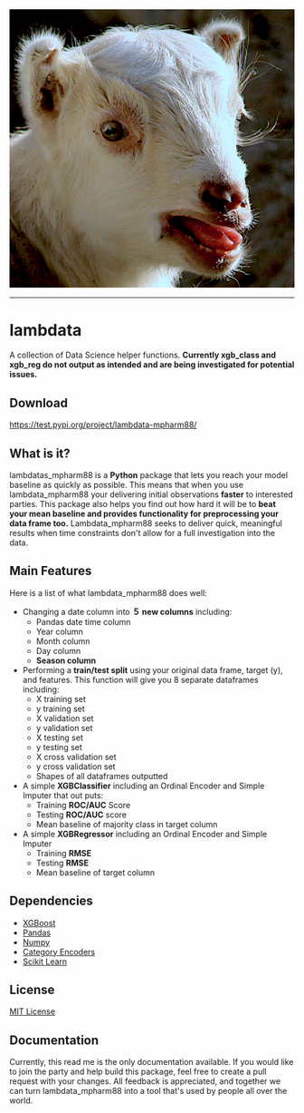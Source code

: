 <div align="center">
  <img src="https://github.com/mpHarm88/lambdata/blob/master/lambdata.jpg.png"><br>
</div>

---

# lambdata 
A collection of Data Science helper functions. **Currently xgb_class and xgb_reg do not output as intended and are being investigated for potential issues.** 

## Download
https://test.pypi.org/project/lambdata-mpharm88/

## What is it?
lambdatas_mpharm88 is a **Python** package that lets you reach your model baseline as quickly as possible. This means that when you use lambdata_mpharm88 your delivering initial observations **faster** to interested parties. This package also helps you find out how hard it will be to **beat your mean baseline and provides functionality for preprocessing your data frame too.** Lambdata_mpharm88 seeks to deliver quick, meaningful results when time constraints don't allow for a full investigation into the data.

## Main Features
Here is a list of what lambdata_mpharm88 does well:
  
  - Changing a date column into **５ new columns** including:
      - Pandas date time column
      - Year column
      - Month column
      - Day column
      - **Season column**
  - Performing a **train/test split** using your original data frame, target (y), and features. This function will give you 8 
    separate dataframes including:
      - X training set
      - y training set
      - X validation set
      - y validation set
      - X testing set
      - y testing set
      - X cross validation set
      - y cross validation set
      - Shapes of all dataframes outputted
  - A simple **XGBClassifier** including an Ordinal Encoder and Simple Imputer that out puts:
      - Training **ROC/AUC** Score 
      - Testing **ROC/AUC** score
      - Mean baseline of majority class in target column
  - A simple **XGBRegressor** including an Ordinal Encoder and Simple Imputer
      - Training **RMSE**
      - Testing **RMSE**
      - Mean baseline of target column
      
## Dependencies
- [XGBoost](https://xgboost.readthedocs.io/en/latest/)
- [Pandas](https://pandas.pydata.org/pandas-docs/stable/)
- [Numpy](https://www.numpy.org)
- [Category Encoders](https://contrib.scikit-learn.org/categorical-encoding/)
- [Scikit Learn](https://scikit-learn.org/stable/documentation.html)

## License
[MIT License](https://opensource.org/licenses/MIT)

## Documentation
Currently, this read me is the only documentation available. If you would like to join the party and help build this package, feel free to create a pull request with your changes. All feedback is appreciated, and together we can turn lambdata_mpharm88 into a tool that's used by people all over the world.
